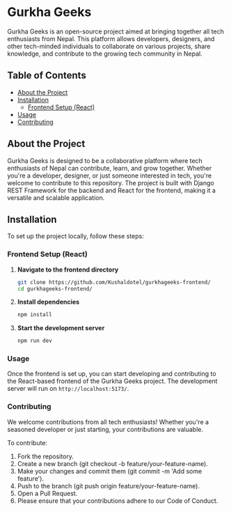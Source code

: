# Gurkha Geeks

Gurkha Geeks is an open-source project aimed at bringing together all tech enthusiasts from Nepal. This platform allows developers, designers, and other tech-minded individuals to collaborate on various projects, share knowledge, and contribute to the growing tech community in Nepal.

## Table of Contents

- [About the Project](#about-the-project)
- [Installation](#installation)
  - [Frontend Setup (React)](#frontend-setup-react)
- [Usage](#usage)
- [Contributing](#contributing)

## About the Project

Gurkha Geeks is designed to be a collaborative platform where tech enthusiasts of Nepal can contribute, learn, and grow together. Whether you're a developer, designer, or just someone interested in tech, you're welcome to contribute to this repository. The project is built with Django REST Framework for the backend and React for the frontend, making it a versatile and scalable application.

## Installation

To set up the project locally, follow these steps:

### Frontend Setup (React)

1. **Navigate to the frontend directory**

   ```bash
   git clone https://github.com/Kushaldotel/gurkhageeks-frontend/
   cd gurkhageeks-frontend/

2. **Install dependencies**

    ```bash
    npm install


3. **Start the development server**

    ```bash
    npm run dev


### Usage
Once the frontend is set up, you can start developing and contributing to the React-based frontend of the Gurkha Geeks project. The development server will run on `http://localhost:5173/`.


### Contributing
We welcome contributions from all tech enthusiasts! Whether you're a seasoned developer or just starting, your contributions are valuable.

To contribute:

1. Fork the repository.
2. Create a new branch (git checkout -b feature/your-feature-name).
3. Make your changes and commit them (git commit -m 'Add some feature').
4. Push to the branch (git push origin feature/your-feature-name).
5. Open a Pull Request.
6. Please ensure that your contributions adhere to our Code of Conduct.





